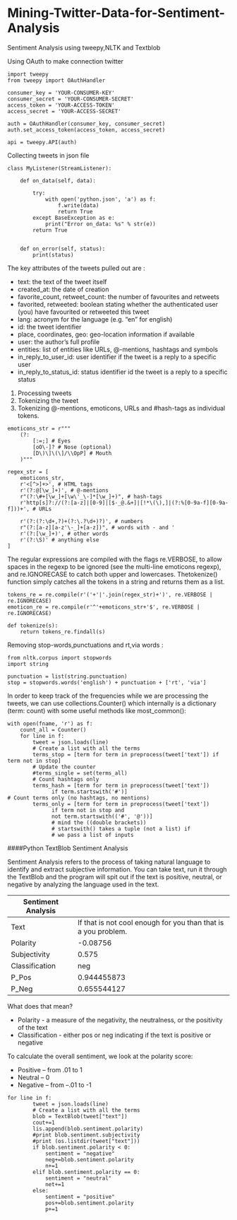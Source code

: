 # Mining-Twitter-Data-for-Sentiment-Analysis
Sentiment Analysis using tweepy,NLTK and Textblob

Using OAuth to make connection twitter
```
import tweepy
from tweepy import OAuthHandler
 
consumer_key = 'YOUR-CONSUMER-KEY'
consumer_secret = 'YOUR-CONSUMER-SECRET'
access_token = 'YOUR-ACCESS-TOKEN'
access_secret = 'YOUR-ACCESS-SECRET'
 
auth = OAuthHandler(consumer_key, consumer_secret)
auth.set_access_token(access_token, access_secret)
 
api = tweepy.API(auth)

```

Collecting tweets in json file
```
class MyListener(StreamListener):
 
    def on_data(self, data):
    
        try:
            with open('python.json', 'a') as f:
                f.write(data)
                return True
        except BaseException as e:
            print("Error on_data: %s" % str(e))
        return True
 
 
    def on_error(self, status):
        print(status)
```


The key attributes of the tweets pulled out are :
* text: the text of the tweet itself
*	created_at: the date of creation
*	favorite_count, retweet_count: the number of favourites and retweets
*	favorited, retweeted: boolean stating whether the authenticated user (you) have favourited or retweeted this tweet
*	lang: acronym for the language (e.g. “en” for english)
*	id: the tweet identifier
*	place, coordinates, geo: geo-location information if available
*	user: the author’s full profile
*	entities: list of entities like URLs, @-mentions, hashtags and symbols
*	in_reply_to_user_id: user identifier if the tweet is a reply to a specific user
*	in_reply_to_status_id: status identifier id the tweet is a reply to a specific status


1. Processing tweets
  1. Tokenizing the tweet
  2. Tokenizing @-mentions, emoticons, URLs and #hash-tags  as individual tokens.

```
emoticons_str = r"""
    (?:
        [:=;] # Eyes
        [oO\-]? # Nose (optional)
        [D\)\]\(\]/\\OpP] # Mouth
    )"""
 
regex_str = [
    emoticons_str,
    r'<[^>]+>', # HTML tags
    r'(?:@[\w_]+)', # @-mentions
    r"(?:\#+[\w_]+[\w\'_\-]*[\w_]+)", # hash-tags
    r'http[s]?://(?:[a-z]|[0-9]|[$-_@.&+]|[!*\(\),]|(?:%[0-9a-f][0-9a-f]))+', # URLs
 
    r'(?:(?:\d+,?)+(?:\.?\d+)?)', # numbers
    r"(?:[a-z][a-z'\-_]+[a-z])", # words with - and '
    r'(?:[\w_]+)', # other words
    r'(?:\S)' # anything else
]
```

The regular expressions are compiled with the flags re.VERBOSE, to allow spaces in the regexp to be ignored (see the multi-line emoticons regexp), and re.IGNORECASE to catch both upper and lowercases. Thetokenize() function simply catches all the tokens in a string and returns them as a list. 
```
tokens_re = re.compile(r'('+'|'.join(regex_str)+')', re.VERBOSE | re.IGNORECASE)
emoticon_re = re.compile(r'^'+emoticons_str+'$', re.VERBOSE | re.IGNORECASE)
 
def tokenize(s):
    return tokens_re.findall(s)
```

Removing stop-words,punctuations and rt,via words :
```
from nltk.corpus import stopwords
import string

punctuation = list(string.punctuation)
stop = stopwords.words('english') + punctuation + ['rt', 'via']
```

In order to keep track of the frequencies while we are processing the tweets, we can use collections.Counter() which internally is a dictionary (term: count) with some useful methods like most_common():
```
with open(fname, 'r') as f:
    count_all = Counter()
    for line in f:
        tweet = json.loads(line)
        # Create a list with all the terms
        terms_stop = [term for term in preprocess(tweet['text']) if term not in stop]
        # Update the counter
	    #terms_single = set(terms_all)
		# Count hashtags only
        terms_hash = [term for term in preprocess(tweet['text']) 
              if term.startswith('#')]
# Count terms only (no hashtags, no mentions)
        terms_only = [term for term in preprocess(tweet['text']) 
              if term not in stop and
              not term.startswith(('#', '@'))] 
              # mind the ((double brackets))
              # startswith() takes a tuple (not a list) if 
              # we pass a list of inputs
```

####Python TextBlob Sentiment Analysis

Sentiment Analysis refers to the process of taking natural language to identify and extract subjective information. You can take text, run it through the TextBlob and the program will spit out if the text is positive, neutral, or negative by analyzing the language used in the text.

|Sentiment Analysis            |                                         |
|----------------------------- | -----------------------------------------|
|Text | If that is not cool enough for you than that is a you problem. |
|Polarity | -0.08756|
|Subjectivity | 0.575 |
|Classification | neg |
|P_Pos | 0.944455873 |
|P_Neg | 0.655544127 |


What does that mean?
* Polarity - a measure of the negativity, the neutralness, or the positivity of the text
* Classification - either pos or neg indicating if the text is positive or negative


To calculate the overall sentiment, we look at the polarity score:
* Positive – from .01 to 1
* Neutral – 0
* Negative – from –.01 to -1

```
for line in f:
        tweet = json.loads(line)
        # Create a list with all the terms
        blob = TextBlob(tweet["text"])
        cout+=1
        lis.append(blob.sentiment.polarity)
        #print blob.sentiment.subjectivity
        #print (os.listdir(tweet["text"]))
        if blob.sentiment.polarity < 0:
            sentiment = "negative"
            neg+=blob.sentiment.polarity
            n+=1
        elif blob.sentiment.polarity == 0:
            sentiment = "neutral"
            net+=1
        else:
            sentiment = "positive"
            pos+=blob.sentiment.polarity
            p+=1
```

